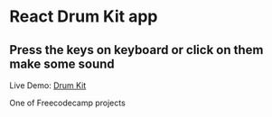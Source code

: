 # React Drum Kit app

## Press the keys on keyboard or click on them make some sound


Live Demo: [Drum Kit](https://react-drums-kit.netlify.app/)



One of Freecodecamp projects
